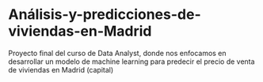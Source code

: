 # Análisis-y-predicciones-de-viviendas-en-Madrid
Proyecto final del curso de Data Analyst, donde nos enfocamos en desarrollar un modelo de machine learning para predecir el precio de venta de viviendas en Madrid (capital)
